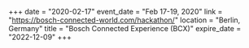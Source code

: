 +++
date = "2020-02-17"
event_date = "Feb 17-19, 2020"
link = "https://bosch-connected-world.com/hackathon/"
location = "Berlin, Germany"
title = "Bosch Connected Experience (BCX)"
expire_date = "2022-12-09"
+++
